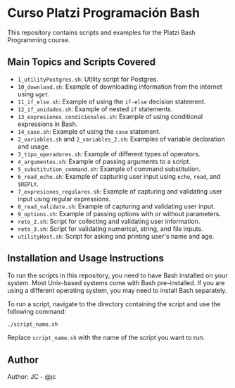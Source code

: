 # Curso Platzi Programación Bash

This repository contains scripts and examples for the Platzi Bash Programming course.

## Main Topics and Scripts Covered

* `1_utilityPostgres.sh`: Utility script for Postgres.
* `10_download.sh`: Example of downloading information from the internet using `wget`.
* `11_if_else.sh`: Example of using the `if-else` decision statement.
* `12_if_anidados.sh`: Example of nested `if` statements.
* `13_expresiones_condicionales.sh`: Example of using conditional expressions in Bash.
* `14_case.sh`: Example of using the `case` statement.
* `2_variables.sh` and `2_variables_2.sh`: Examples of variable declaration and usage.
* `3_tipo_operadores.sh`: Example of different types of operators.
* `4_argumentos.sh`: Example of passing arguments to a script.
* `5_substitution_command.sh`: Example of command substitution.
* `6_read_echo.sh`: Example of capturing user input using `echo`, `read`, and `$REPLY`.
* `7_expresiones_regulares.sh`: Example of capturing and validating user input using regular expressions.
* `8_read_validate.sh`: Example of capturing and validating user input.
* `9_options.sh`: Example of passing options with or without parameters.
* `reto_2.sh`: Script for collecting and validating user information.
* `reto_3.sh`: Script for validating numerical, string, and file inputs.
* `utilityHost.sh`: Script for asking and printing user's name and age.

## Installation and Usage Instructions

To run the scripts in this repository, you need to have Bash installed on your system. Most Unix-based systems come with Bash pre-installed. If you are using a different operating system, you may need to install Bash separately.

To run a script, navigate to the directory containing the script and use the following command:

```bash
./script_name.sh
```

Replace `script_name.sh` with the name of the script you want to run.

## Author

Author: JC - @jc
